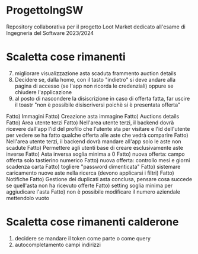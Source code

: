 # ProgettoIngSW
Repository collaborativa per il progetto Loot Market dedicato all'esame di Ingegneria del Software 2023/2024

# Scaletta cose rimanenti
7. migliorare visualizzazione asta scaduta frammento auction details
15. Decidere se, dalla home, con il tasto "indietro" si deve andare alla pagina di accesso (se l'app non ricorda le credenziali) oppure se chiudere l'applicazione
16. al posto di nascondere la disiscrizione in caso di offerta fatta, far uscire il toastr "non è possibile disiscriversi poichè si è presentata offerta"

Fatto) Immagini
Fatto) Creazione asta immagine
Fatto) Auctions details
Fatto) Area utente terzi
Fatto) Nell'area utente terzi, il backend dovrà ricevere dall'app l'id del profilo che l'utente sta per visitare e l'id dell'utente per vedere se ha fatto qualche offerta alle aste che vedrà comparire
Fatto) Nell'area utente terzi, il backend dovrà mandare all'app solo le aste non scadute
Fatto) Permettere agli utenti base di creare esclusivamente aste inverse
Fatto) Asta inversa soglia minima a 0
Fatto) nuova offerta: campo offerta solo tastierino numerico
Fatto) nuova offerta: controllo mesi e giorni scadenza carta
Fatto) togliere "password dimenticata"
Fatto) sistemare caricamento nuove aste nella ricerca (devono applicarsi i filtri)
Fatto) Notifiche
Fatto) Gestione dei duplicati asta conclusa, pensare cosa succede se quell'asta non ha ricevuto offerte
Fatto) setting soglia minima per aggiudicare l'asta
Fatto) non è possibile modificare il numero aziendale mettendolo vuoto

# Scaletta cose rimanenti calderone
1. decidere se mandare il token come parte o come query
2. autocompletamento campi indirizzi


